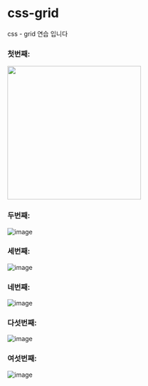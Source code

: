 # css-grid

css - grid 연습 입니다

### 첫번째:
<p>
<img wdith="300px" height="300px" src="https://user-images.githubusercontent.com/111720411/209332644-fb221496-54e4-4b88-83b0-ae469de4fba4.png">
</p>

### 두번째:

![image](https://user-images.githubusercontent.com/111720411/209332709-4a20f75e-6f0d-4b65-92f6-868dd78e89c2.png)

### 세번째:

![image](https://user-images.githubusercontent.com/111720411/209332772-0efcf815-1d8c-4d94-b3fc-43709c566614.png)

### 네번째:

![image](https://user-images.githubusercontent.com/111720411/209332810-f92b8cf8-8692-48e3-a637-6c6d2a1f2729.png)

### 다섯번째:

![image](https://user-images.githubusercontent.com/111720411/209332834-11c5c93d-7aa3-422d-9a70-6c31528d971a.png)

### 여섯번째:

![image](https://user-images.githubusercontent.com/111720411/209332854-8162e092-7c00-49ca-9335-66ca8b350a21.png)

